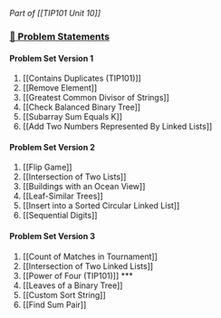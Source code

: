 *Part of [[TIP101 Unit 10]]*

### [🔗 Problem Statements](https://courses.codepath.org/courses/tip101/unit/10#!session_two)

#### Problem Set Version 1

1. [[Contains Duplicates (TIP101)]]
2. [[Remove Element]]
3. [[Greatest Common Divisor of Strings]]
4. [[Check Balanced Binary Tree]]
5. [[Subarray Sum Equals K]]
6. [[Add Two Numbers Represented By Linked Lists]]

#### Problem Set Version 2

1. [[Flip Game]]
2. [[Intersection of Two Lists]]
3. [[Buildings with an Ocean View]]
4. [[Leaf-Similar Trees]]
5. [[Insert into a Sorted Circular Linked List]]
6. [[Sequential Digits]]

#### Problem Set Version 3

1. [[Count of Matches in Tournament]]
2. [[Intersection of Two Linked Lists]]
3. [[Power of Four (TIP101)]] ***
4. [[Leaves of a Binary Tree]]
5. [[Custom Sort String]]
6. [[Find Sum Pair]]
